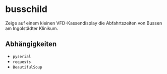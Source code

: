 busschild
=========

Zeige auf einem kleinen VFD-Kassendisplay die Abfahrtszeiten von Bussen am
Ingolstädter Klinikum.

Abhängigkeiten
--------------
 * `pyserial`
 * `requests`
 * `BeautifulSoup`
